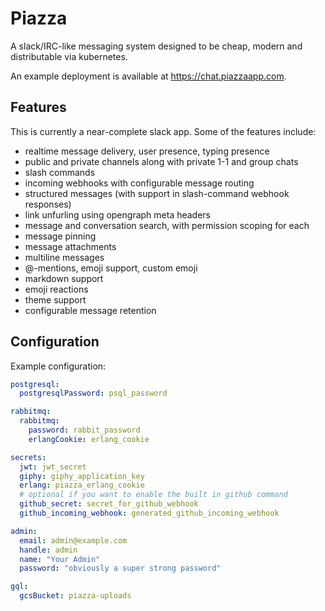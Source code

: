 # Piazza

A slack/IRC-like messaging system designed to be cheap, modern and distributable via kubernetes.

An example deployment is available at https://chat.piazzaapp.com.

## Features

This is currently a near-complete slack app.  Some of the features include:

* realtime message delivery, user presence, typing presence
* public and private channels along with private 1-1 and group chats
* slash commands
* incoming webhooks with configurable message routing
* structured messages (with support in slash-command webhook responses)
* link unfurling using opengraph meta headers
* message and conversation search, with permission scoping for each
* message pinning
* message attachments
* multiline messages
* @-mentions, emoji support, custom emoji
* markdown support
* emoji reactions
* theme support
* configurable message retention

## Configuration

Example configuration:

```yaml
postgresql:
  postgresqlPassword: psql_password

rabbitmq:
  rabbitmq:
    password: rabbit_password
    erlangCookie: erlang_cookie

secrets:
  jwt: jwt_secret
  giphy: giphy_application_key
  erlang: piazza_erlang_cookie
  # optional if you want to enable the built in github command
  github_secret: secret_for_github_webhook
  github_incoming_webhook: generated_github_incoming_webhook

admin:
  email: admin@example.com
  handle: admin
  name: "Your Admin"
  password: "obviously a super strong password"

gql:
  gcsBucket: piazza-uploads
```
